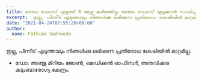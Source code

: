 ```yaml
---
title: ഒന്നാം ഡോസ് എടുത്ത് 8 ആഴ്ച കഴിഞ്ഞിട്ടും രണ്ടാം ഡോസ് എടുക്കാൻ സാധിച്ചില്ല. ആദ്യ ഡോസ് എടുത്തതു കൊണ്ടുള്ള ഫലം നഷ്ടമാകുമോ?
excerpt:  ഇല്ല, പിന്നീട് എടുത്താലും നിങ്ങൾക്കു ലഭിക്കുന്ന പ്രതിരോധ ശേഷിയിൽ മാറ്റമില്ല.
date: "2021-04-24T07:55:20+00:00"
author:
  name: Fathima Sadheeda
---
```

 ഇല്ല, പിന്നീട് എടുത്താലും നിങ്ങൾക്കു ലഭിക്കുന്ന പ്രതിരോധ ശേഷിയിൽ മാറ്റമില്ല.

- ഡോ. അഞ്ജു മിറിയം ജോൺ, മെഡിക്കൽ ഓഫീസർ, അരുവിക്കര കുടുംബാരോഗ്യ കേന്ദ്രം.
